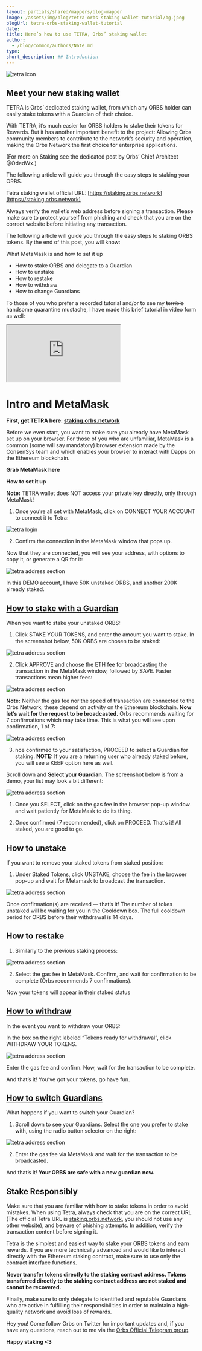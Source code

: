 ```yaml
---
layout: partials/shared/mappers/blog-mapper
image: /assets/img/blog/tetra-orbs-staking-wallet-tutorial/bg.jpeg
blogUrl: tetra-orbs-staking-wallet-tutorial
date:
title: Here’s how to use TETRA, Orbs’ staking wallet
author:
  - /blog/common/authors/Nate.md
type:
short_description: ## Introduction
---
```


![tetra icon](/assets/img/blog/tetra-orbs-staking-wallet-tutorial/img1.jpeg)

## Meet your new staking wallet

TETRA is Orbs’ dedicated staking wallet, from which any ORBS holder can easily stake tokens with a Guardian of their choice.

With TETRA, it’s much easier for ORBS holders to stake their tokens for Rewards. But it has another important benefit to the project: Allowing Orbs community members to contribute to the network’s security and operation, making the Orbs Network the first choice for enterprise applications.

(For more on Staking see the dedicated post by Orbs’ Chief Architect @OdedWx.)

The following article will guide you through the easy steps to staking your ORBS.

Tetra staking wallet official URL: [https://staking.orbs.network](https://staking.orbs.network)

Always verify the wallet’s web address before signing a transaction. Please make sure to protect yourself from phishing and check that you are on the correct website before initiating any transaction.

The following article will guide you through the easy steps to staking ORBS tokens. By the end of this post, you will know:

What MetaMask is and how to set it up

- How to stake ORBS and delegate to a Guardian
- How to unstake
- How to restake
- How to withdraw
- How to change Guardians

To those of you who prefer a recorded tutorial and/or to see my ~~terrible~~ handsome quarantine mustache, I have made this brief tutorial in video form as well:

<iframe src="https://www.youtube.com/embed/k-COUXu1cHc"  allow="fullscreen;"
></iframe>
<div class='line-separator'></div>

# Intro and MetaMask

**First, get TETRA here: [staking.orbs.network](staking.orbs.network)**

Before we even start, you want to make sure you already have MetaMask set up on your browser. For those of you who are unfamiliar, MetaMask is a common (some will say mandatory) browser extension made by the ConsenSys team and which enables your browser to interact with Dapps on the Ethereum blockchain.

**Grab MetaMask here**

**How to set it up**

**Note:** TETRA wallet does NOT access your private key directly, only through MetaMask!

1. Once you’re all set with MetaMask, click on CONNECT YOUR ACCOUNT to connect it to Tetra:

![tetra login](/assets/img/blog/tetra-orbs-staking-wallet-tutorial/img2.png)

2. Confirm the connection in the MetaMask window that pops up.

Now that they are connected, you will see your address, with options to copy it, or generate a QR for it:

![tetra address section](/assets/img/blog/tetra-orbs-staking-wallet-tutorial/img3.png)

In this DEMO account, I have 50K unstaked ORBS, and another 200K already staked.

## [How to stake with a Guardian](https://www.youtube.com/watch?t=98&v=k-COUXu1cHc&feature=youtu.be&ab_channel=Orbs)

When you want to stake your unstaked ORBS:

1. Click STAKE YOUR TOKENS, and enter the amount you want to stake. In the screenshot below, 50K ORBS are chosen to be staked:

![tetra address section](/assets/img/blog/tetra-orbs-staking-wallet-tutorial/img4.png)

2. Click APPROVE and choose the ETH fee for broadcasting the transaction in the MetaMask window, followed by SAVE. Faster transactions mean higher fees:

![tetra address section](/assets/img/blog/tetra-orbs-staking-wallet-tutorial/img5.png)

**Note:** Neither the gas fee nor the speed of transaction are connected to the Orbs Network; these depend on activity on the Ethereum blockchain.
**Now let’s wait for the request to be broadcasted.** Orbs recommends waiting for 7 confirmations which may take time. This is what you will see upon confirmation, 1 of 7:

![tetra address section](/assets/img/blog/tetra-orbs-staking-wallet-tutorial/img6.png)

3. nce confirmed to your satisfaction, PROCEED to select a Guardian for staking. **NOTE:** If you are a returning user who already staked before, you will see a KEEP option here as well.

Scroll down and **Select your Guardian**. The screenshot below is from a demo, your list may look a bit different:

![tetra address section](/assets/img/blog/tetra-orbs-staking-wallet-tutorial/img7.png)

1. Once you SELECT, click on the gas fee in the browser pop-up window and wait patiently for MetaMask to do its thing.

2. Once confirmed (7 recommended), click on PROCEED.
   That’s it! All staked, you are good to go.

## How to unstake

If you want to remove your staked tokens from staked position:

1. Under Staked Tokens, click UNSTAKE, choose the fee in the browser pop-up and wait for Metamask to broadcast the transaction.

![tetra address section](/assets/img/blog/tetra-orbs-staking-wallet-tutorial/img8.png)

Once confirmation(s) are received — that’s it! The number of tokes unstaked will be waiting for you in the Cooldown box. The full cooldown period for ORBS before their withdrawal is 14 days.

## How to restake

1. Similarly to the previous staking process:

![tetra address section](/assets/img/blog/tetra-orbs-staking-wallet-tutorial/img9.png)

2. Select the gas fee in MetaMask. Confirm, and wait for confirmation to be complete (Orbs recommends 7 confirmations).

Now your tokens will appear in their staked status

## [How to withdraw](https://www.youtube.com/watch?t=385&v=k-COUXu1cHc&feature=youtu.be&ab_channel=Orbs)

In the event you want to withdraw your ORBS:

In the box on the right labeled “Tokens ready for withdrawal”, click WITHDRAW YOUR TOKENS.

![tetra address section](/assets/img/blog/tetra-orbs-staking-wallet-tutorial/img10.png)

Enter the gas fee and confirm. Now, wait for the transaction to be complete.

And that’s it! You’ve got your tokens, go have fun.

## [How to switch Guardians](https://www.youtube.com/watch?t=447&v=k-COUXu1cHc&feature=youtu.be&ab_channel=Orbs)

What happens if you want to switch your Guardian?

1. Scroll down to see your Guardians. Select the one you prefer to stake with, using the radio button selector on the right:

![tetra address section](/assets/img/blog/tetra-orbs-staking-wallet-tutorial/img11.png)

2. Enter the gas fee via MetaMask and wait for the transaction to be broadcasted.

And that’s it! **Your ORBS are safe with a new guardian now.**

<div class='line-separator'></div>

## Stake Responsibly

Make sure that you are familiar with how to stake tokens in order to avoid mistakes. When using Tetra, always check that you are on the correct URL (The official Tetra URL is [staking.orbs.network](https://staking.orbs.network/), you should not use any other website), and beware of phishing attempts. In addition, verify the transaction content before signing it.

Tetra is the simplest and easiest way to stake your ORBS tokens and earn rewards. If you are more technically advanced and would like to interact directly with the Ethereum staking contract, make sure to use only the contract interface functions.

**Never transfer tokens directly to the staking contract address. Tokens transferred directly to the staking contract address are not staked and cannot be recovered.**

Finally, make sure to only delegate to identified and reputable Guardians who are active in fulfilling their responsibilities in order to maintain a high-quality network and avoid loss of rewards.

<div class='line-separator'></div>

Hey you! Come follow Orbs on Twitter for important updates and, if you have any questions, reach out to me via the [Orbs Official Telegram group](https://t.me/OrbsNetwork).

**Happy staking <3**
